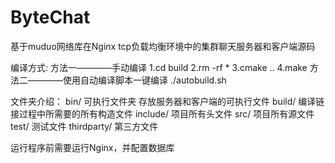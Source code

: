 # ByteChat
基于muduo网络库在Nginx tcp负载均衡环境中的集群聊天服务器和客户端源码

编译方式:
方法一————手动编译
1.cd build
2.rm -rf *
3.cmake ..
4.make
方法二————使用自动编译脚本一键编译
./autobuild.sh

文件夹介绍：
bin/ 可执行文件夹 存放服务器和客户端的可执行文件
build/ 编译链接过程中所需要的所有构造文件
include/ 项目所有头文件
src/ 项目所有源文件
test/ 测试文件
thirdparty/ 第三方文件

运行程序前需要运行Nginx，并配置数据库
